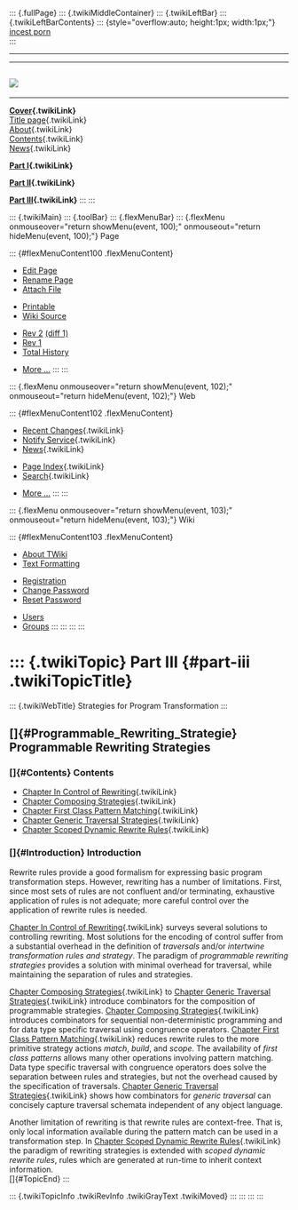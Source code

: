 ::: {.fullPage}
::: {.twikiMiddleContainer}
::: {.twikiLeftBar}
::: {.twikiLeftBarContents}
::: {style="overflow:auto; height:1px; width:1px;"}
[incest porn](http://sexpace.net/)\
:::

------------------------------------------------------------------------

  -----------------------------------------------------------------------------
  [![](../pub/Stratego/StrategoLogo/StrategoLogoTextless-100px.png)](WebHome)
  -----------------------------------------------------------------------------

------------------------------------------------------------------------

**[Cover](WebHome){.twikiLink}**\
[Title page](TitlePage){.twikiLink}\
[About](AboutThisBook){.twikiLink}\
[Contents](TableOfContents){.twikiLink}\
[News](WebNews){.twikiLink}

**[Part I](PartI){.twikiLink}**

**[Part II](PartII){.twikiLink}**

**[Part III](PartIII){.twikiLink}**
:::
:::

::: {.twikiMain}
::: {.toolBar}
::: {.flexMenuBar}
::: {.flexMenu onmouseover="return showMenu(event, 100);" onmouseout="return hideMenu(event, 100);"}
Page

::: {#flexMenuContent100 .flexMenuContent}
-   [Edit
    Page](http://www.program-transformation.org/edit/Book/PartIII?t=1536827723)
-   [Rename
    Page](http://www.program-transformation.org/rename/Book/PartIII)
-   [Attach
    File](http://www.program-transformation.org/attach/Book/PartIII)

<!-- -->

-   [Printable](http://www.program-transformation.org/view/Book/PartIII?skin=print.pattern)
-   [Wiki
    Source](http://www.program-transformation.org/view/Book/PartIII?skin=text&raw=on&contenttype=text/plain)

<!-- -->

-   [Rev
    2](http://www.program-transformation.org/view/Book/PartIII?rev=1.2)
    [(diff 1)](http://www.program-transformation.org/rdiff/Book/PartIII?rev1=1.2&rev2=1.1)
-   [Rev
    1](http://www.program-transformation.org/view/Book/PartIII?rev=1.1)
-   [Total
    History](http://www.program-transformation.org/rdiff/Book/PartIII)

<!-- -->

-   [More
    \...](http://www.program-transformation.org/oops/Book/PartIII?template=oopsmore&param1=1.2&param2=1.2)
:::
:::

::: {.flexMenu onmouseover="return showMenu(event, 102);" onmouseout="return hideMenu(event, 102);"}
Web

::: {#flexMenuContent102 .flexMenuContent}
-   [Recent Changes](WebChanges){.twikiLink}
-   [Notify Service](WebNotify){.twikiLink}
-   [News](WebNews){.twikiLink}

<!-- -->

-   [Page Index](WebIndex){.twikiLink}
-   [Search](WebSearch){.twikiLink}

<!-- -->

-   [More
    \...](http://www.program-transformation.org/oops/Book/PartIII?template=oopsmore&param1=1.2&param2=1.2)
:::
:::

::: {.flexMenu onmouseover="return showMenu(event, 103);" onmouseout="return hideMenu(event, 103);"}
Wiki

::: {#flexMenuContent103 .flexMenuContent}
-   [About
    TWiki](http://www.program-transformation.org/view/TWiki/WebHome)
-   [Text
    Formatting](http://www.program-transformation.org/view/TWiki/TextFormattingRules)

<!-- -->

-   [Registration](http://www.program-transformation.org/view/TWiki/TWikiRegistration)
-   [Change
    Password](http://www.program-transformation.org/view/TWiki/ChangePassword)
-   [Reset
    Password](http://www.program-transformation.org/view/TWiki/ResetPassword)

<!-- -->

-   [Users](http://www.program-transformation.org/view/Main/TWikiUsers)
-   [Groups](http://www.program-transformation.org/view/Main/TWikiGroups)
:::
:::
:::
:::

::: {.twikiTopic}
Part III {#part-iii .twikiTopicTitle}
========

::: {.twikiWebTitle}
Strategies for Program Transformation
:::

[]{#Programmable_Rewriting_Strategie} Programmable Rewriting Strategies
-----------------------------------------------------------------------

### []{#Contents} Contents

-   [Chapter In Control of
    Rewriting](ChapterInControlOfRewriting){.twikiLink}
-   [Chapter Composing
    Strategies](ChapterComposingStrategies){.twikiLink}
-   [Chapter First Class Pattern
    Matching](ChapterFirstClassPatternMatching){.twikiLink}
-   [Chapter Generic Traversal
    Strategies](ChapterGenericTraversalStrategies){.twikiLink}
-   [Chapter Scoped Dynamic Rewrite
    Rules](ChapterScopedDynamicRewriteRules){.twikiLink}

### []{#Introduction} Introduction

Rewrite rules provide a good formalism for expressing basic program
transformation steps. However, rewriting has a number of limitations.
First, since most sets of rules are not confluent and/or terminating,
exhaustive application of rules is not adequate; more careful control
over the application of rewrite rules is needed.

[Chapter In Control of
Rewriting](ChapterInControlOfRewriting){.twikiLink} surveys several
solutions to controlling rewriting. Most solutions for the encoding of
control suffer from a substantial overhead in the definition of
*traversals* and/or *intertwine transformation rules and strategy*. The
paradigm of *programmable rewriting strategies* provides a solution with
minimal overhead for traversal, while maintaining the separation of
rules and strategies.

[Chapter Composing Strategies](ChapterComposingStrategies){.twikiLink}
to [Chapter Generic Traversal
Strategies](ChapterGenericTraversalStrategies){.twikiLink} introduce
combinators for the composition of programmable strategies. [Chapter
Composing Strategies](ChapterComposingStrategies){.twikiLink} introduces
combinators for sequential non-deterministic programming and for data
type specific traversal using congruence operators. [Chapter First Class
Pattern Matching](ChapterFirstClassPatternMatching){.twikiLink} reduces
rewrite rules to the more primitive strategy actions *match*, *build*,
and *scope*. The availability of *first class patterns* allows many
other operations involving pattern matching. Data type specific
traversal with congruence operators does solve the separation between
rules and strategies, but not the overhead caused by the specification
of traversals. [Chapter Generic Traversal
Strategies](ChapterGenericTraversalStrategies){.twikiLink} shows how
combinators for *generic traversal* can concisely capture traversal
schemata independent of any object language.

Another limitation of rewriting is that rewrite rules are context-free.
That is, only local information available during the pattern match can
be used in a transformation step. In [Chapter Scoped Dynamic Rewrite
Rules](ChapterScopedDynamicRewriteRules){.twikiLink} the paradigm of
rewriting strategies is extended with *scoped dynamic rewrite rules*,
rules which are generated at run-time to inherit context information.\
[]{#TopicEnd}
:::

::: {.twikiTopicInfo .twikiRevInfo .twikiGrayText .twikiMoved}
:::
:::
:::
:::

